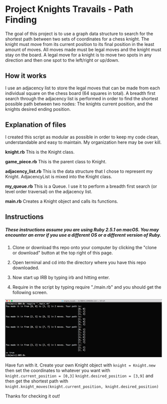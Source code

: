 # Project Knights Travails - Path Finding
The goal of this project is to use a graph data structure to search for the shortest path between two sets of coordinates for a chess knight. The knight must move from its current position to its final position in the least amount of moves. All moves made must be legal moves and the knight must stay on the board. A legal move for a knight is to move two spots in any direction and then one spot to the left/right or up/down. 

## How it works
I use an adjacency list to store the legal moves that can be made from each individual square on the chess board (64 squares in total). A breadth first search through the adjacency list is performed in order to find the shortest possible path between two nodes: The knights current position, and the knights desired ending position. 

## Explanation of files
I created this script as modular as possible in order to keep my code clean, understandable and easy to maintain. My organization here may be over kill. 

**knight.rb** This is the Knight class. 

**game_piece.rb** This is the parent class to Knight. 

**adjacency_list.rb** This is the data structure that I chose to represent my Knight. AdjacencyList is mixed into the Knight class. 

**my_queue.rb** This is a Queue. I use it to perform a breadth first search (or level order traversal) on the adjacency list. 

**main.rb** Creates a Knight object and calls its functions. 

## Instructions 
##### These instructions assume you are using Ruby 2.5.1 on macOS. You may encounter an error if you use a different OS or a different version of Ruby.
1) Clone or download ths repo onto your computer by clicking the "clone or download" button at the top right of this page.

2) Open terminal and cd into the directory where you have this repo downloaded.

3) Now start up IRB by typing irb and hitting enter.

4) Require in the script by typing require "./main.rb" and you should get the following screen. 

![screen shot](https://github.com/BShowen/Knights_travails/blob/master/screenshots/screenshot_1.png "screen shot")

Have fun with it. Create your own Knight object with `knight = Knight.new` then set the coordinates to whatever you want with `knight.current_position = [0,3]` `knight.desired_position = [3,9]` and then get the shortest path with `knight.knight_moves(knight.current_position, knight.desired_position)`

Thanks for checking it out! 
